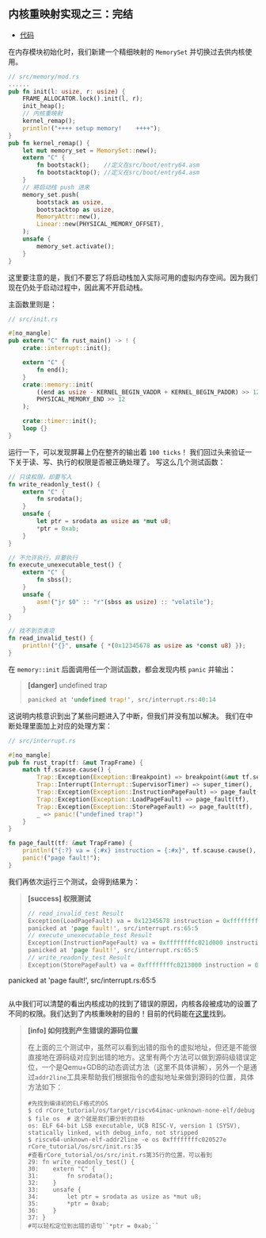 ## 内核重映射实现之三：完结

* [代码][CODE]

在内存模块初始化时，我们新建一个精细映射的 ``MemorySet`` 并切换过去供内核使用。
```rust
// src/memory/mod.rs
......
pub fn init(l: usize, r: usize) {
    FRAME_ALLOCATOR.lock().init(l, r);
    init_heap();
    // 内核重映射
    kernel_remap();
    println!("++++ setup memory!    ++++");
}
pub fn kernel_remap() {
    let mut memory_set = MemorySet::new();
    extern "C" {
        fn bootstack();    //定义在src/boot/entry64.asm
        fn bootstacktop(); //定义在src/boot/entry64.asm
    }
    // 將启动栈 push 进来
    memory_set.push(
        bootstack as usize,
        bootstacktop as usize,
        MemoryAttr::new(),
        Linear::new(PHYSICAL_MEMORY_OFFSET),
    );
    unsafe {
        memory_set.activate();
    }
}
```
这里要注意的是，我们不要忘了将启动栈加入实际可用的虚拟内存空间。因为我们现在仍处于启动过程中，因此离不开启动栈。

主函数里则是：
```rust
// src/init.rs

#[no_mangle]
pub extern "C" fn rust_main() -> ! {
    crate::interrupt::init();

	extern "C" {
		fn end();
	}
	crate::memory::init(
        ((end as usize - KERNEL_BEGIN_VADDR + KERNEL_BEGIN_PADDR) >> 12) + 1,
        PHYSICAL_MEMORY_END >> 12
    );

    crate::timer::init();
    loop {}
}
```

运行一下，可以发现屏幕上仍在整齐的输出着 ``100 ticks``！
我们回过头来验证一下关于读、写、执行的权限是否被正确处理了。
写这么几个测试函数：

```rust
// 只读权限，却要写入
fn write_readonly_test() {
    extern "C" {
        fn srodata();
    }
    unsafe {
        let ptr = srodata as usize as *mut u8;
        *ptr = 0xab;
    }
}

// 不允许执行，非要执行
fn execute_unexecutable_test() {
    extern "C" {
        fn sbss();
    }
    unsafe {
        asm!("jr $0" :: "r"(sbss as usize) :: "volatile");
    }
}

// 找不到页表项
fn read_invalid_test() {
    println!("{}", unsafe { *(0x12345678 as usize as *const u8) });
}
```
在 ``memory::init`` 后面调用任一个测试函数，都会发现内核 ``panic`` 并输出：
> **[danger]** undefined trap
> ```rust
> panicked at 'undefined trap!', src/interrupt.rs:40:14
> ```

这说明内核意识到出了某些问题进入了中断，但我们并没有加以解决。
我们在中断处理里面加上对应的处理方案：

```rust
// src/interrupt.rs

#[no_mangle]
pub fn rust_trap(tf: &mut TrapFrame) {
    match tf.scause.cause() {
        Trap::Exception(Exception::Breakpoint) => breakpoint(&mut tf.sepc),
        Trap::Interrupt(Interrupt::SupervisorTimer) => super_timer(),
        Trap::Exception(Exception::InstructionPageFault) => page_fault(tf),
        Trap::Exception(Exception::LoadPageFault) => page_fault(tf),
        Trap::Exception(Exception::StorePageFault) => page_fault(tf),
        _ => panic!("undefined trap!")
    }
}

fn page_fault(tf: &mut TrapFrame) {
    println!("{:?} va = {:#x} instruction = {:#x}", tf.scause.cause(), tf.stval, tf.sepc);
    panic!("page fault!");
}
```
我们再依次运行三个测试，会得到结果为：
> **[success] 权限测试**
> ```rust
> // read_invalid_test Result
> Exception(LoadPageFault) va = 0x12345678 instruction = 0xffffffffc020866c
> panicked at 'page fault!', src/interrupt.rs:65:5
> // execute_unexecutable_test Result
> Exception(InstructionPageFault) va = 0xffffffffc021d000 instruction = 0xffffffffc021d000
> panicked at 'page fault!', src/interrupt.rs:65:5
> // write_readonly_test Result
> Exception(StorePageFault) va = 0xffffffffc0213000 instruction = 0xffffffffc020527e
panicked at 'page fault!', src/interrupt.rs:65:5
> ```

从中我们可以清楚的看出内核成功的找到了错误的原因，内核各段被成功的设置了不同的权限。我们达到了内核重映射的目的！目前的代码能在[这里][CODE]找到。

> **[info] 如何找到产生错误的源码位置**
>
> 在上面的三个测试中，虽然可以看到出错的指令的虚拟地址，但还是不能很直接地在源码级对应到出错的地方。这里有两个方法可以做到源码级错误定位，一个是Qemu+GDB的动态调试方法（这里不具体讲解），另外一个是通过``addr2line``工具来帮助我们根据指令的虚拟地址来做到源码的位置，具体方法如下：
>
> ```shell
> #先找到编译初的ELF格式的OS
> $ cd rCore_tutorial/os/target/riscv64imac-unknown-none-elf/debug
> $ file os  # 这个就是我们要分析的目标
> os: ELF 64-bit LSB executable, UCB RISC-V, version 1 (SYSV), statically linked, with debug_info, not stripped
> $ riscv64-unknown-elf-addr2line -e os 0xffffffffc020527e
> rCore_tutorial/os/src/init.rs:35
> #查看rCore_tutorial/os/src/init.rs第35行的位置，可以看到
> 29: fn write_readonly_test() {
> 30:    extern "C" {
> 31:        fn srodata();
> 32:    }
> 33:    unsafe {
> 34:        let ptr = srodata as usize as *mut u8;
> 35:        *ptr = 0xab;
> 36:    }
> 37: }
> #可以轻松定位到出错的语句``*ptr = 0xab;``
> ```

[CODE]: https://github.com/rcore-os/rCore_tutorial/tree/ch5-pa6
